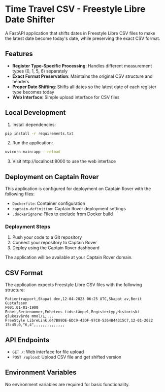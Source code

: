 # Time Travel CSV - Freestyle Libre Date Shifter

A FastAPI application that shifts dates in Freestyle Libre CSV files to make the latest date become today's date, while preserving the exact CSV format.

## Features

- **Register Type-Specific Processing**: Handles different measurement types (0, 1, 5, 6) separately
- **Exact Format Preservation**: Maintains the original CSV structure and headers
- **Proper Date Shifting**: Shifts all dates so the latest date of each register type becomes today
- **Web Interface**: Simple upload interface for CSV files

## Local Development

1. Install dependencies:
```bash
pip install -r requirements.txt
```

2. Run the application:
```bash
uvicorn main:app --reload
```

3. Visit http://localhost:8000 to use the web interface

## Deployment on Captain Rover

This application is configured for deployment on Captain Rover with the following files:

- `Dockerfile`: Container configuration
- `captain-definition`: Captain Rover deployment settings
- `.dockerignore`: Files to exclude from Docker build

### Deployment Steps

1. Push your code to a Git repository
2. Connect your repository to Captain Rover
3. Deploy using the Captain Rover dashboard

The application will be available at your Captain Rover domain.

## CSV Format

The application expects Freestyle Libre CSV files with the following structure:

```
Patientrapport,Skapat den,12-04-2023 06:25 UTC,Skapat av,Berit Gustafsson
F001,01-01-1900
Enhet,Serienummer,Enhetens tidsstämpel,Registertyp,Historiskt glukosvärde mmol/L,...
FreeStyle LibreLink,647B89DE-EDC9-43DF-97C8-5364B44315C7,12-01-2022 15:45,0,"6,4",,,,,,,,,,,,,,
```

## API Endpoints

- `GET /`: Web interface for file upload
- `POST /upload`: Upload CSV file and get shifted version

## Environment Variables

No environment variables are required for basic functionality. 